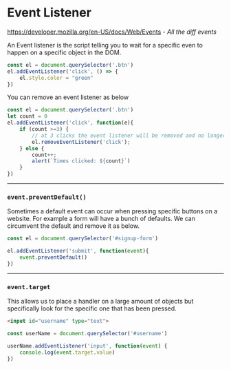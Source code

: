 # Event Listener

https://developer.mozilla.org/en-US/docs/Web/Events - _All the diff events_

An Event listener is the script telling you to wait for a specific even to happen on a specific object in the DOM.

```js
const el = document.querySelector('.btn')
el.addEventListener('click', () => {
    el.style.color = "green"
})
```

You can remove an event listener as below

```js
const el = document.querySelector('.btn')
let count = 0
el.addEventListener('click', function(e){
    if (count >=3) {
        // at 3 clicks the event listener will be removed and no longer used
        el.removeEventListener('click');
    } else {
        count++;
        alert(`Times clicked: ${count}`)
    }
})
```

---

### `event.preventDefault()`

Sometimes a default event can occur when pressing specific buttons on a website. For example a form will have a bunch of defaults. We can circumvent the default and remove it as below.

```js
const el = document.querySelector('#signup-form')

el.addEventListener('submit', function(event){
    event.preventDefault()
})
```



---

### `event.target`

This allows us to place a handler on a large amount of objects but specifically look for the specific one that has been pressed.

```html
<input id="username" type="text">
```

```js
const userName = document.querySelector('#username')

userName.addEventListener('input', function(event) {
    console.log(event.target.value)
})
```

